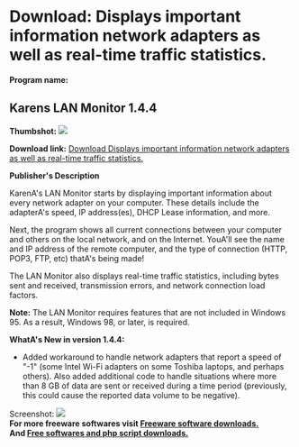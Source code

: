 # Download: Displays important information network adapters as well as real-time traffic statistics.

**Program name:**

## Karens LAN Monitor 1.4.4

  
**Thumbshot:** ![](http://www.freewarefiles.com/screenshot/krnlanmon2_md.gif)   
  
**Download link:** [Download Displays important information network adapters as well as real-time traffic statistics.](http://freesoftwares.boysofts.com/Karens-LAN-Monitor_program_53888.html)  
  


**Publisher's Description**  
  


KarenA's LAN Monitor starts by displaying important information about every network adapter on your computer. These details include the adapterA's speed, IP address(es), DHCP Lease information, and more. 

Next, the program shows all current connections between your computer and others on the local network, and on the Internet. YouA'll see the name and IP address of the remote computer, and the type of connection (HTTP, POP3, FTP, etc) thatA's being made!

The LAN Monitor also displays real-time traffic statistics, including bytes sent and received, transmission errors, and network connection load factors.

**Note:** The LAN Monitor requires features that are not included in Windows 95. As a result, Windows 98, or later, is required.

**WhatA's New in version 1.4.4:**

  * Added workaround to handle network adapters that report a speed of "-1" (some Intel Wi-Fi adapters on some Toshiba laptops, and perhaps others). Also added additional code to handle situations where more than 8 GB of data are sent or received during a time period (previously, this could cause the reported data volume to be negative). 

  
  
Screenshot: ![](http://www.freewarefiles.com/screenshot/krnlanmon2.gif)   
**For more freeware softwares visit [Freeware software downloads.](http://freesoftwares.boysofts.com/)**   
**And [Free softwares and php script downloads.](http://www.boysofts.com/)**
